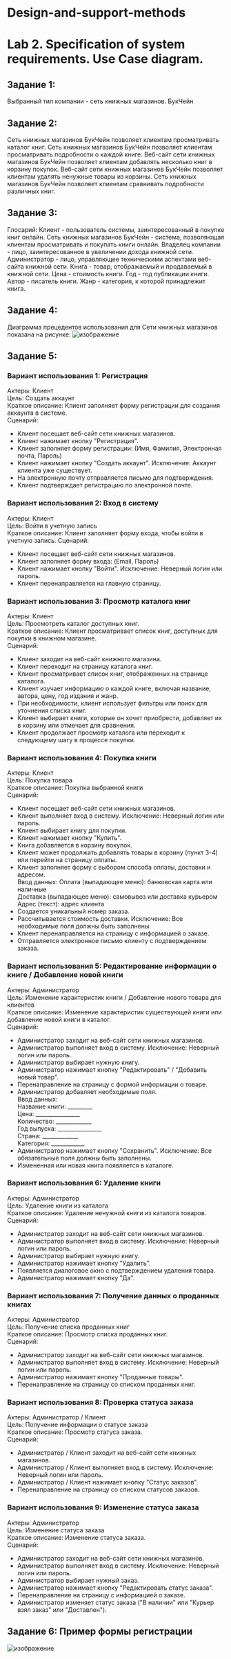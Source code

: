# Design-and-support-methods
# Lab 2. Specification of system requirements. Use Case diagram.

## Задание 1:
Выбранный тип компании - сеть книжных магазинов. БукЧейн

## Задание 2:
Сеть книжных магазинов БукЧейн позволяет клиентам просматривать каталог книг.
Сеть книжных магазинов БукЧейн позволяет клиентам просматривать подробности о каждой книге.
Веб-сайт сети книжных магазинов БукЧейн позволяет клиентам добавлять несколько книг в корзину покупок.
Веб-сайт сети книжных магазинов БукЧейн позволяет клиентам удалять ненужные товары из корзины.
Сеть книжных магазинов БукЧейн позволяет клиентам сравнивать подробности различных книг.

## Задание 3:
Глосарий:
Клиент - пользователь системы, заинтересованный в покупке книг онлайн.
Сеть книжных магазинов БукЧейн - система, позволяющая клиентам просматривать и покупать книги онлайн.
Владелец компании - лицо, заинтересованное в увеличении дохода книжной сети.
Администратор - лицо, управляющее техническими аспектами веб-сайта книжной сети.
Книга - товар, отображаемый и продаваемый в книжной сети.
Цена - стоимость книги.
Год - год публикации книги.
Автор - писатель книги.
Жанр - категория, к которой принадлежит книга.

## Задание 4:
Диаграмма прецедентов использования для Сети книжных магазинов показана на рисунке:
![изображение](https://github.com/DekartVan/Design-and-support-methods/assets/60447026/0a2d8353-3af1-4f56-8e79-acb890da4f0a)

## Задание 5:
### Вариант использования 1: Регистрация
Актеры: Клиент  
Цель: Создать аккаунт  
Краткое описание: Клиент заполняет форму регистрации для создания аккаунта в системе.  
Сценарий:
- Клиент посещает веб-сайт сети книжных магазинов.
- Клиент нажимает кнопку "Регистрация".
- Клиент заполняет форму регистрации:
       (Имя,
       Фамилия,
       Электронная почта,
       Пароль)
- Клиент нажимает кнопку "Создать аккаунт".
        Исключение: Аккаунт клиента уже существует.
- На электронную почту отправляется письмо для подтверждения.
- Клиент подтверждает регистрацию по электронной почте.

### Вариант использования 2: Вход в систему
Актеры: Клиент  
Цель: Войти в учетную запись  
Краткое описание: Клиент заполняет форму входа, чтобы войти в учетную запись.
Сценарий:
- Клиент посещает веб-сайт сети книжных магазинов.
- Клиент заполняет форму входа:
            (Email,
            Пароль)
- Клиент нажимает кнопку "Войти".
            Исключение: Неверный логин или пароль.
- Клиент перенаправляется на главную страницу.

### Вариант использования 3: Просмотр каталога книг

Актеры: Клиент  
Цель: Просмотреть каталог доступных книг.  
Краткое описание: Клиент просматривает список книг, доступных для покупки в книжном магазине.  
Сценарий:  

- Клиент заходит на веб-сайт книжного магазина.
- Клиент переходит на страницу каталога книг.
- Клиент просматривает список книг, отображенных на странице каталога.
- Клиент изучает информацию о каждой книге, включая название, автора, цену, год издания и жанр.
- При необходимости, клиент использует фильтры или поиск для уточнения списка книг.
- Клиент выбирает книги, которые он хочет приобрести, добавляет их в корзину или отмечает для сравнения.
- Клиент продолжает просмотр каталога или переходит к следующему шагу в процессе покупки.

### Вариант использования 4: Покупка книги

Актеры: Клиент  
Цель: Покупка товара  
Краткое описание: Покупка выбранной книги  
Сценарий:
- Клиент посещает веб-сайт сети книжных магазинов.
- Клиент выполняет вход в систему.
            Исключение: Неверный логин или пароль.
- Клиент выбирает книгу для покупки.
- Клиент нажимает кнопку "Купить".
- Книга добавляется в корзину покупок.
- Клиент может продолжать добавлять товары в корзину (пункт 3-4) или перейти на страницу оплаты.
- Клиент заполняет форму с выбором способа оплаты, доставки и адресом.  
            Ввод данных:
                Оплата (выпадающее меню): банковская карта или наличные  
                Доставка (выпадающее меню): самовывоз или доставка курьером  
                Адрес (текст): адрес клиента  
- Создается уникальный номер заказа.
- Рассчитывается стоимость доставки.
            Исключение: Все необходимые поля должны быть заполнены.
- Клиент перенаправляется на страницу с информацией о заказе.
- Отправляется электронное письмо клиенту с подтверждением заказа.

### Вариант использования 5: Редактирование информации о книге / Добавление новой книги

Актеры: Администратор    
Цель: Изменение характеристик книги / Добавление нового товара для клиентов  
Краткое описание: Изменение характеристик существующей книги или добавление новой книги в каталог.  
Сценарий:  
- Администратор заходит на веб-сайт сети книжных магазинов.
- Администратор выполняет вход в систему.
            Исключение: Неверный логин или пароль.
- Администратор выбирает нужную книгу.
- Администратор нажимает кнопку "Редактировать" / "Добавить новый товар".
- Перенаправление на страницу с формой информации о товаре.
- Администратор добавляет необходимые поля.  
            Ввод данных:  
                Название книги: _________  
                Цена: ________________  
                Количество: _____________  
                Год выпуска: ________________  
                Страна: _____________  
                Категория: ____________
- Администратор нажимает кнопку "Сохранить".
            Исключение: Все обязательные поля должны быть заполнены.
- Измененная или новая книга появляется в каталоге.

### Вариант использования 6: Удаление книги

Актеры: Администратор    
Цель: Удаление книги из каталога  
Краткое описание: Удаление ненужной книги из каталога товаров.  
Сценарий:  
- Администратор заходит на веб-сайт сети книжных магазинов.
- Администратор выполняет вход в систему.
            Исключение: Неверный логин или пароль.
- Администратор выбирает нужную книгу.
- Администратор нажимает кнопку "Удалить".
- Появляется диалоговое окно с подтверждением удаления товара.
- Администратор нажимает кнопку "Да".

### Вариант использования 7: Получение данных о проданных книгах 

Актеры: Администратор  
Цель: Получение списка проданных книг  
Краткое описание: Просмотр списка проданных книг.  
Сценарий:
- Администратор заходит на веб-сайт сети книжных магазинов.
- Администратор выполняет вход в систему.
            Исключение: Неверный логин или пароль.
- Администратор нажимает кнопку "Проданные товары".
- Перенаправление на страницу со списком проданных книг.

### Вариант использования 8: Проверка статуса заказа

Актеры: Администратор / Клиент  
Цель: Получение информации о статусе заказа  
Краткое описание: Просмотр статуса заказа.  
Сценарий:  
- Администратор / Клиент заходит на веб-сайт сети книжных магазинов.
- Администратор / Клиент выполняет вход в систему.
            Исключение: Неверный логин или пароль.
- Администратор / Клиент нажимает кнопку "Статус заказов".
- Перенаправление на страницу со списком статусов заказов.

### Вариант использования 9: Изменение статуса заказа

Актеры: Администратор  
Цель: Изменение статуса заказа  
Краткое описание: Изменение статуса заказа.  
Сценарий:  
- Администратор заходит на веб-сайт сети книжных магазинов.
- Администратор выполняет вход в систему.
            Исключение: Неверный логин или пароль.
- Администратор выбирает нужный заказ.
- Администратор нажимает кнопку "Редактировать статус заказа".
- Перенаправление на страницу с информацией о заказе.
- Администратор изменяет статус заказа ("В наличии" или "Курьер взял заказ" или "Доставлен").

## Задание 6: Пример формы регистрации
![изображение](https://github.com/DekartVan/Design-and-support-methods/assets/60447026/9c61b81b-2ae4-418b-98b2-e6ca1cecc063)
